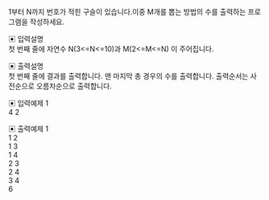 1부터 N까지 번호가 적힌 구슬이 있습니다.이중 M개를 뽑는 방법의 수를 출력하는 프로그램을 작성하세요.     


▣ 입력설명     
첫 번째 줄에 자연수 N(3<=N<=10)과 M(2<=M<=N) 이 주어집니다.


▣ 출력설명        
첫 번째 줄에 결과를 출력합니다. 맨 마지막 총 경우의 수를 출력합니다. 출력순서는 사전순으로 오름차순으로 출력합니다.  


▣ 입력예제 1  
4 2


▣ 출력예제 1  
1 2     
1 3      
1 4       
2 3      
2 4      
3 4      
6

